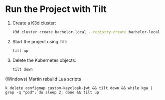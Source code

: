 # Run the Project with Tilt

1. Create a K3d cluster:
   ```bash
   k3d cluster create bachelor-local --registry-create bachelor-local
   ```

2. Start the project using Tilt:
   ```bash
   tilt up
   ```

3. Delete the Kubernetes objects:
   ```bash
   tilt down
   ```


(Windows) Martin rebuild Lua scripts
```
k delete configmap custom-keycloak-jwt && tilt down && while kga | grep -q "pod"; do sleep 2; done && tilt up
```